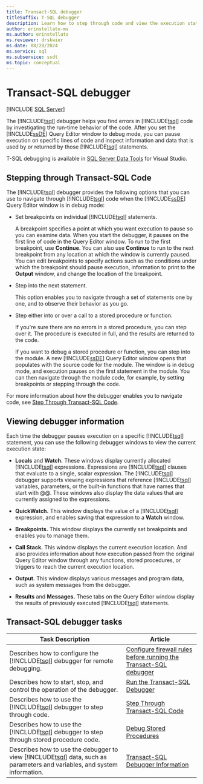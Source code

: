 ```yaml
---
title: Transact-SQL debugger
titleSuffix: T-SQL debugger
description: Learn how to step through code and view the execution state using the Transact-SQL debugger, and how to do various other debugging tasks.
author: erinstellato-ms
ms.author: erinstellato
ms.reviewer: drskwier
ms.date: 08/28/2024
ms.service: sql
ms.subservice: ssdt
ms.topic: conceptual
---
```


# Transact-SQL debugger

 [!INCLUDE [SQL Server](../../includes/applies-to-version/sqlserver.md)]

The [!INCLUDE[tsql](../../includes/tsql-md.md)] debugger helps you find errors in [!INCLUDE[tsql](../../includes/tsql-md.md)] code by investigating the run-time behavior of the code. After you set the [!INCLUDE[ssDE](../../includes/ssde-md.md)] Query Editor window to debug mode, you can pause execution on specific lines of code and inspect information and data that is used by or returned by those [!INCLUDE[tsql](../../includes/tsql-md.md)] statements.

T-SQL debugging is available in [SQL Server Data Tools](../../ssdt/sql-server-data-tools.md) for Visual Studio.

## Stepping through Transact-SQL Code

The [!INCLUDE[tsql](../../includes/tsql-md.md)] debugger provides the following options that you can use to navigate through [!INCLUDE[tsql](../../includes/tsql-md.md)] code when the [!INCLUDE[ssDE](../../includes/ssde-md.md)] Query Editor window is in debug mode:

- Set breakpoints on individual [!INCLUDE[tsql](../../includes/tsql-md.md)] statements.

    A breakpoint specifies a point at which you want execution to pause so you can examine data. When you start the debugger, it pauses on the first line of code in the Query Editor window. To run to the first breakpoint, use **Continue**. You can also use **Continue** to run to the next breakpoint from any location at which the window is currently paused. You can edit breakpoints to specify actions such as the conditions under which the breakpoint should pause execution, information to print to the **Output** window, and change the location of the breakpoint.  

- Step into the next statement.  

    This option enables you to navigate through a set of statements one by one, and to observe their behavior as you go.  

- Step either into or over a call to a stored procedure or function.  

    If you're sure there are no errors in a stored procedure, you can step over it. The procedure is executed in full, and the results are returned to the code.  

    If you want to debug a stored procedure or function, you can step into the module. A new [!INCLUDE[ssDE](../../includes/ssde-md.md)] Query Editor window opens that populates with the source code for the module.  The window is in debug mode, and execution pauses on the first statement in the module. You can then navigate through the module code, for example, by setting breakpoints or stepping through the code.  

For more information about how the debugger enables you to navigate code, see [Step Through Transact-SQL Code](./step-through-transact-sql-code.md).  

## Viewing debugger information

Each time the debugger pauses execution on a specific [!INCLUDE[tsql](../../includes/tsql-md.md)] statement, you can use the following debugger windows to view the current execution state:  

- **Locals** and **Watch.** These windows display currently allocated [!INCLUDE[tsql](../../includes/tsql-md.md)] expressions. Expressions are [!INCLUDE[tsql](../../includes/tsql-md.md)] clauses that evaluate to a single, scalar expression. The [!INCLUDE[tsql](../../includes/tsql-md.md)] debugger supports viewing expressions that reference [!INCLUDE[tsql](../../includes/tsql-md.md)] variables, parameters, or the built-in functions that have names that start with @@. These windows also display the data values that are currently assigned to the expressions.  

- **QuickWatch.** This window displays the value of a [!INCLUDE[tsql](../../includes/tsql-md.md)] expression, and enables saving that expression to a **Watch** window.  

- **Breakpoints.** This window displays the currently set breakpoints and enables you to manage them.  

- **Call Stack.** This window displays the current execution location. And also provides information about how execution passed from the original Query Editor window through any functions, stored procedures, or triggers to reach the current execution location.  

- **Output.** This window displays various messages and program data, such as system messages from the debugger.  

- **Results** and **Messages.** These tabs on the Query Editor window display the results of previously executed [!INCLUDE[tsql](../../includes/tsql-md.md)] statements.  

## Transact-SQL debugger tasks  

|Task Description|Article|  
|----------------------|-----------|  
|Describes how to configure the [!INCLUDE[tsql](../../includes/tsql-md.md)] debugger for remote debugging.|[Configure firewall rules before running the Transact-SQL debugger](./configure-firewall-rules-before-running-tsql-debugger.md)|  
|Describes how to start, stop, and control the operation of the debugger.|[Run the Transact-SQL Debugger](./run-transact-sql-debugger.md)|  
|Describes how to use the [!INCLUDE[tsql](../../includes/tsql-md.md)] debugger to step through code.|[Step Through Transact-SQL Code](./step-through-transact-sql-code.md)|
|Describes how to use the [!INCLUDE[tsql](../../includes/tsql-md.md)] debugger to step through stored procedure code.|[Debug Stored Procedures](./debug-stored-procedures.md)|
|Describes how to use the debugger to view [!INCLUDE[tsql](../../includes/tsql-md.md)] data, such as parameters and variables, and system information.|[Transact-SQL Debugger Information](./transact-sql-debugger-information.md)|

